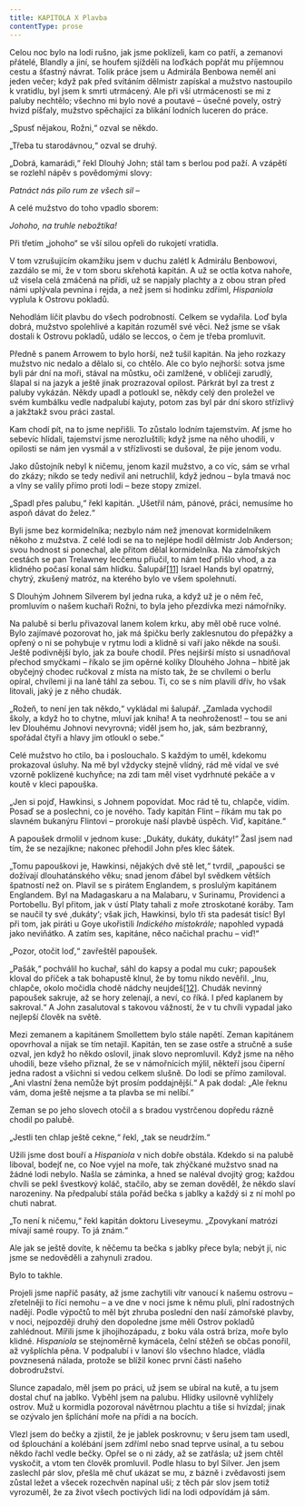 ```yaml
---
title: KAPITOLA X Plavba
contentType: prose
---
```


Celou noc bylo na lodi rušno, jak jsme poklízeli, kam co patří, a zemanovi přátelé, Blandly a jiní, se houfem sjížděli na loďkách popřát mu příjemnou cestu a šťastný návrat. Tolik práce jsem u Admirála Benbowa neměl ani jeden večer; když pak před svítáním dělmistr zapískal a mužstvo nastoupilo k vratidlu, byl jsem k smrti utrmácený. Ale při vší utrmácenosti se mi z paluby nechtělo; všechno mi bylo nové a poutavé – úsečné povely, ostrý hvizd píšťaly, mužstvo spěchající za blikání lodních luceren do práce.

„Spusť nějakou, Rožni,“ ozval se někdo.

„Třeba tu starodávnou,“ ozval se druhý.

„Dobrá, kamarádi,“ řekl Dlouhý John; stál tam s berlou pod paží. A vzápětí se rozlehl nápěv s povědomými slovy:

_Patnáct nás pilo rum ze všech sil –_

A celé mužstvo do toho vpadlo sborem:

_Johoho, na truhle nebožtíka!_

Při třetím „johoho“ se vší silou opřeli do rukojetí vratidla.

V tom vzrušujícím okamžiku jsem v duchu zalétl k Admirálu Benbowovi, zazdálo se mi, že v tom sboru skřehotá kapitán. A už se octla kotva nahoře, už visela celá zmáčená na přídi, už se napjaly plachty a z obou stran před námi uplývala pevnina i rejda, a než jsem si hodinku zdříml, _Hispaniola_ vyplula k Ostrovu pokladů.

Nehodlám líčit plavbu do všech podrobností. Celkem se vydařila. Loď byla dobrá, mužstvo spolehlivé a kapitán rozuměl své věci. Než jsme se však dostali k Ostrovu pokladů, událo se leccos, o čem je třeba promluvit.

Předně s panem Arrowem to bylo horší, než tušil kapitán. Na jeho rozkazy mužstvo nic nedalo a dělalo si, co chtělo. Ale co bylo nejhorší: sotva jsme byli pár dní na moři, stával na můstku, oči zamlžené, v obličeji zarudlý, šlapal si na jazyk a ještě jinak prozrazoval opilost. Párkrát byl za trest z paluby vykázán. Někdy upadl a potloukl se, někdy celý den proležel ve svém kumbálku vedle nadpalubí kajuty, potom zas byl pár dní skoro střízlivý a jakžtakž svou práci zastal.

Kam chodí pít, na to jsme nepřišli. To zůstalo lodním tajemstvím. Ať jsme ho sebevíc hlídali, tajemství jsme nerozluštili; když jsme na něho uhodili, v opilosti se nám jen vysmál a v střízlivosti se dušoval, že pije jenom vodu.

Jako důstojník nebyl k ničemu, jenom kazil mužstvo, a co víc, sám se vrhal do zkázy; nikdo se tedy nedivil ani netruchlil, když jednou – byla tmavá noc a vlny se valily přímo proti lodi – beze stopy zmizel.

„Spadl přes palubu,“ řekl kapitán. „Ušetřil nám, pánové, práci, nemusíme ho aspoň dávat do želez.“

Byli jsme bez kormidelníka; nezbylo nám než jmenovat kormidelníkem někoho z mužstva. Z celé lodi se na to nejlépe hodil dělmistr Job Anderson; svou hodnost si ponechal, ale přitom dělal kormidelníka. Na zámořských cestách se pan Trelawney lecčemu přiučil, to nám teď přišlo vhod, a za klidného počasí konal sám hlídku. Šalupář[\[11\]](./resources/undefined) Israel Hands byl opatrný, chytrý, zkušený matróz, na kterého bylo ve všem spolehnutí.

S Dlouhým Johnem Silverem byl jedna ruka, a když už je o něm řeč, promluvím o našem kuchaři Rožni, to byla jeho přezdívka mezi námořníky.

Na palubě si berlu přivazoval lanem kolem krku, aby měl obě ruce volné. Bylo zajímavé pozorovat ho, jak má špičku berly zaklesnutou do přepážky a opřený o ni se pohybuje v rytmu lodi a klidně si vaří jako někde na souši. Ještě podivnější bylo, jak za bouře chodil. Přes nejširší místo si usnadňoval přechod smyčkami – říkalo se jim opěrné kolíky Dlouhého Johna – hbitě jak obyčejný chodec ručkoval z místa na místo tak, že se chvílemi o berlu opíral, chvílemi ji na laně táhl za sebou. Ti, co se s ním plavili dřív, ho však litovali, jaký je z něho chudák.

„Rožeň, to není jen tak někdo,“ vykládal mi šalupář. „Zamlada vychodil školy, a když ho to chytne, mluví jak kniha! A ta neohroženost! – tou se ani lev Dlouhému Johnovi nevyrovná; viděl jsem ho, jak, sám bezbranný, spořádal čtyři a hlavy jim otloukl o sebe.“

Celé mužstvo ho ctilo, ba i poslouchalo. S každým to uměl, kdekomu prokazoval úsluhy. Na mě byl vždycky stejně vlídný, rád mě vídal ve své vzorně poklizené kuchyňce; na zdi tam měl viset vydrhnuté pekáče a v koutě v kleci papouška.

„Jen si pojď, Hawkinsi, s Johnem popovídat. Moc rád tě tu, chlapče, vidím. Posaď se a poslechni, co je nového. Tady kapitán Flint – říkám mu tak po slavném bukanýru Flintovi – prorokuje naší plavbě úspěch. Viď, kapitáne.“

A papoušek drmolil v jednom kuse: „Dukáty, dukáty, dukáty!“ Žasl jsem nad tím, že se nezajíkne; nakonec přehodil John přes klec šátek.

„Tomu papouškovi je, Hawkinsi, nějakých dvě stě let,“ tvrdil, „papoušci se dožívají dlouhatánského věku; snad jenom ďábel byl svědkem větších špatností než on. Plavil se s pirátem Englandem, s proslulým kapitánem Englandem. Byl na Madagaskaru a na Malabaru, v Surinamu, Providenci a Portobellu. Byl přitom, jak v ústí Platy tahali z moře ztroskotané koráby. Tam se naučil ty své ‚dukáty‘; však jich, Hawkinsi, bylo tři sta padesát tisíc! Byl při tom, jak piráti u Goye ukořistili _Indického místokrále;_ napohled vypadá jako neviňátko. A zatím ses, kapitáne, něco načichal prachu – viď!“

„Pozor, otočit loď,“ zavřeštěl papoušek.

„Pašák,“ pochválil ho kuchař, sáhl do kapsy a podal mu cukr; papoušek kloval do příček a tak bohapustě klnul, že by tomu nikdo nevěřil. „Inu, chlapče, okolo močidla chodě nádchy neujdeš[\[12\]](./resources/undefined). Chudák nevinný papoušek sakruje, až se hory zelenají, a neví, co říká. I před kaplanem by sakroval.“ A John zasalutoval s takovou vážností, že v tu chvíli vypadal jako nejlepší člověk na světě.

Mezi zemanem a kapitánem Smollettem bylo stále napětí. Zeman kapitánem opovrhoval a nijak se tím netajil. Kapitán, ten se zase ostře a stručně a suše ozval, jen když ho někdo oslovil, jinak slovo nepromluvil. Když jsme na něho uhodili, beze všeho přiznal, že se v námořnících mýlil, někteří jsou čiperní jedna radost a všichni si vedou celkem slušně. Do lodi se přímo zamiloval. „Ani vlastní žena nemůže být prosím poddajnější.“ A pak dodal: „Ale řeknu vám, doma ještě nejsme a ta plavba se mi nelíbí.“

Zeman se po jeho slovech otočil a s bradou vystrčenou dopředu rázně chodil po palubě.

„Jestli ten chlap ještě cekne,“ řekl, „tak se neudržím.“

Užili jsme dost bouří a _Hispaniola_ v nich dobře obstála. Kdekdo si na palubě liboval, bodejť ne, co Noe vyjel na moře, tak zhýčkané mužstvo snad na žádné lodi nebylo. Našla se záminka, a hned se naléval dvojitý grog; každou chvíli se pekl švestkový koláč, stačilo, aby se zeman dověděl, že někdo slaví narozeniny. Na předpalubí stála pořád bečka s jablky a každý si z ní mohl po chuti nabrat.

„To není k ničemu,“ řekl kapitán doktoru Liveseymu. „Zpovykaní matrózi mívají samé roupy. To já znám.“

Ale jak se ještě dovíte, k něčemu ta bečka s jablky přece byla; nebýt jí, nic jsme se nedověděli a zahynuli zradou.

Bylo to takhle.

Projeli jsme napříč pasáty, až jsme zachytili vítr vanoucí k našemu ostrovu – zřetelněji to říci nemohu – a ve dne v noci jsme k němu pluli, plní radostných nadějí. Podle výpočtů to měl být zhruba poslední den naší zámořské plavby, v noci, nejpozději druhý den dopoledne jsme měli Ostrov pokladů zahlédnout. Mířili jsme k jihojihozápadu, z boku vála ostrá bríza, moře bylo klidné. _Hispaniola_ se stejnoměrně kymácela, čelní stěžeň se občas ponořil, až vyšplíchla pěna. V podpalubí i v lanoví šlo všechno hladce, vládla povznesená nálada, protože se blížil konec první části našeho dobrodružství.

Slunce zapadalo, měl jsem po práci, už jsem se ubíral na kutě, a tu jsem dostal chuť na jablko. Vyběhl jsem na palubu. Hlídky usilovně vyhlížely ostrov. Muž u kormidla pozoroval návětrnou plachtu a tiše si hvízdal; jinak se ozývalo jen šplíchání moře na přídi a na bocích.

Vlezl jsem do bečky a zjistil, že je jablek poskrovnu; v šeru jsem tam usedl, od šplouchání a kolébání jsem zdříml nebo snad teprve usínal, a tu sebou někdo řachl vedle bečky. Opřel se o ni zády, až se zatřásla; už jsem chtěl vyskočit, a vtom ten člověk promluvil. Podle hlasu to byl Silver. Jen jsem zaslechl pár slov, přešla mě chuť ukázat se mu, z bázně i zvědavosti jsem zůstal ležet a všecek rozechvěn napínal uši; z těch pár slov jsem totiž vyrozuměl, že za život všech poctivých lidí na lodi odpovídám já sám.
